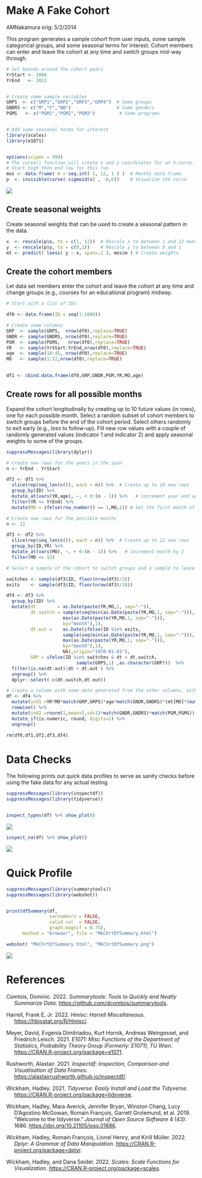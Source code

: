 Make A Fake Cohort
================
AMNakamura
orig: 5/2/2014

This program generates a sample cohort from user inputs, some sample
categorical groups, and some seasonal terms for interest. Cohort members
can enter and leave the cohort at any time and switch groups mid-way
through.

``` r
# Set bounds around the cohort years
YrStart <- 2008
YrEnd   <- 2013


# Create some sample variables
GRPS  <- c("GRP1","GRP2","GRP3","GRP4")  # Some groups
GNDRS <- c("M","F","NB")                 # Some genders
PGMS   <- c("PGM1","PGM2","PGM3")         # Some programs


# Add some seasonal terms for interest 
library(scales)
library(e1071)


options(scipen = 999)
# The curve() function will create x and y coordinates for an S-curve.
# Start high then end low for this run. 
mos <- data.frame( m = seq.int( 1, 12, 1 ) )  # Months data frame
p  <- invisible(curve(-sigmoid(x) , -6,6))    # Visualize the curve
```

![](/MakeFakeData/MakeAFakeCohort/1chrt.sigmoid.png)<!-- -->

## Create seasonal weights

Create seasonal weights that can be used to create a seasonal pattern in the data. 

``` r
x  <- rescale(p$x, to = c(1, 12))  # Rescale x to between 1 and 12 months
y  <- rescale(p$y, to = c(0,1))    # Rescale y to between 0 and 1 
mt <- predict( loess( y ~ x, span=.1 ), mos$m ) # Create weights
```
## Create the cohort members

Let data set members enter the cohort and leave the cohort at any time and change groups (e.g., courses for an educational program) midway. 

``` r
# Start with a list of IDs

df0 <- data.frame(ID = seq(1:1000)) 

# Create some columns                 
GRP  <- sample(GRPS,  nrow(df0),replace=TRUE)  
GNDR <- sample(GNDRS, nrow(df0),replace=TRUE) 
PGM  <- sample(PGMS,   nrow(df0),replace=TRUE) 
YR   <- sample(YrStart:YrEnd,nrow(df0),replace=TRUE)
age  <- sample(18:45, nrow(df0),replace=TRUE)
MO   <- sample(1:12,nrow(df0),replace=TRUE)

               
df1 <- cbind.data.frame(df0,GRP,GNDR,PGM,YR,MO,age)   
```
## Create rows for all possible months

Expand the cohort longitudinally by creating up to 10 future values (in rows), one for each possible month. Select a random subset of cohort members to switch groups before the end of the cohort period. Select others randomly to exit early (e.g., loss to follow-up). Fill new row values with a couple of randomly generated values (indicator 1 and indicator 2) and apply seasonal weights to some of the groups. 

``` r
suppressMessages(library(dplyr))

# Create new rows for the years in the span
n <- YrEnd - YrStart 

df2 <- df1 %>%
  slice(rep(seq_len(n()), each = n)) %>%  # Create up to 10 new rows
  group_by(ID) %>% 
  mutate_at(vars(YR,age), ~. + 0:(n - 1)) %>%   # increment year and age
  filter(YR <= YrEnd) %>%
  mutate(MO = ifelse(row_number() == 1,MO,1)) # Set the first month of subsequent years to 1

# Create new rows for the possible months
n <- 12 

df3 <- df2 %>%
  slice(rep(seq_len(n()), each = n)) %>%  # Create up to 12 new rows
  group_by(ID,YR) %>% 
  mutate_at(vars(MO), ~. + 0:(n - 1)) %>%   # increment month by 1
  filter(MO <= 12)  

# Select a sample of the cohort to switch groups and a sample to leave early.

switches <- sample(df3$ID, floor(nrow(df3)/3)) 
exits    <- sample(df3$ID, floor(nrow(df3)/10)) 

df4 <- df3 %>%
  group_by(ID) %>%
  mutate(dt        = as.Date(paste(YR,MO,1, sep="-")),
         dt.switch = sample(seq(min(as.Date(paste(YR,MO,1, sep="-"))),
                     max(as.Date(paste(YR,MO,1, sep="-"))),
                     by="month"),1),
         dt.out =    as.Date(ifelse(ID %in% exits,
                     sample(seq(min(as.Date(paste(YR,MO,1, sep="-"))),
                     max(as.Date(paste(YR,MO,1, sep="-"))),
                     by="month"),1),
                     NA),origin="1970-01-01"),
         GRP = ifelse(ID %in% switches & dt > dt.switch,
                          sample(GRPS,1) ,as.character(GRP)))  %>%
  filter(is.na(dt.out)|dt < dt.out ) %>%
  ungroup() %>%
  dplyr::select(-c(dt.switch,dt.out))

# Create a column with some data generated from the other columns, with some random variation and a little seasonal impact
df <- df4 %>%
  mutate(ind1 =YR*MO*match(GRP,GRPS)*age*match(GNDR,GNDRS)*(mt[MO]*(match(GRP,GRPS)-1))/1000) %>%
  rowwise() %>%
  mutate(ind2 =rnorm(1,mean=5,sd=1)*match(GNDR,GNDRS)*match(PGM,PGMS)) %>%
  mutate_if(is.numeric, round, digits=2) %>%
  ungroup()

rm(df0,df1,df2,df3,df4)
```

# Data Checks

The following prints out quick data profiles to serve as sanity checks
before using the fake data for any actual testing.

``` r
suppressMessages(library(inspectdf))
suppressMessages(library(tidyverse))


inspect_types(df) %>% show_plot()
```

![](/MakeFakeData/MakeAFakeCohort/3chrt.dfSummary.png)<!-- -->

``` r
inspect_na(df) %>% show_plot()
```

![](/MakeAFakeCohort/2chrt.NA.png)<!-- -->

# Quick Profile

``` r
suppressMessages(library(summarytools))
suppressMessages(library(webshot))


print(dfSummary(df,
                varnumbers = FALSE,
                valid.col  = FALSE,
                graph.magnif = 0.75), 
      method = "browser", file = "MkChrtDfSummary.html")

webshot( "MkChrtDfSummary.html", "MkChrtDfSummary.png")
```

![](/MakeFakeData/MakeAFakeCohort/3chrt.dfSummary.png)<!-- -->


# References

<div id="refs" class="references csl-bib-body hanging-indent">

<div id="ref-R-summarytools" class="csl-entry">

Comtois, Dominic. 2022. *Summarytools: Tools to Quickly and Neatly
Summarize Data*. <https://github.com/dcomtois/summarytools>.

</div>

<div id="ref-R-Hmisc" class="csl-entry">

Harrell, Frank E, Jr. 2022. *Hmisc: Harrell Miscellaneous*.
<https://hbiostat.org/R/Hmisc/>.

</div>

<div id="ref-R-e1071" class="csl-entry">

Meyer, David, Evgenia Dimitriadou, Kurt Hornik, Andreas Weingessel, and
Friedrich Leisch. 2021. *E1071: Misc Functions of the Department of
Statistics, Probability Theory Group (Formerly: E1071), TU Wien*.
<https://CRAN.R-project.org/package=e1071>.

</div>

<div id="ref-R-inspectdf" class="csl-entry">

Rushworth, Alastair. 2021. *Inspectdf: Inspection, Comparison and
Visualisation of Data Frames*.
<https://alastairrushworth.github.io/inspectdf/>.

</div>

<div id="ref-R-tidyverse" class="csl-entry">

Wickham, Hadley. 2021. *Tidyverse: Easily Install and Load the
Tidyverse*. <https://CRAN.R-project.org/package=tidyverse>.

</div>

<div id="ref-tidyverse2019" class="csl-entry">

Wickham, Hadley, Mara Averick, Jennifer Bryan, Winston Chang, Lucy
D’Agostino McGowan, Romain François, Garrett Grolemund, et al. 2019.
“Welcome to the <span class="nocase">tidyverse</span>.” *Journal of Open
Source Software* 4 (43): 1686. <https://doi.org/10.21105/joss.01686>.

</div>

<div id="ref-R-dplyr" class="csl-entry">

Wickham, Hadley, Romain François, Lionel Henry, and Kirill Müller. 2022.
*Dplyr: A Grammar of Data Manipulation*.
<https://CRAN.R-project.org/package=dplyr>.

</div>

<div id="ref-R-scales" class="csl-entry">

Wickham, Hadley, and Dana Seidel. 2022. *Scales: Scale Functions for
Visualization*. <https://CRAN.R-project.org/package=scales>.

</div>

</div>
